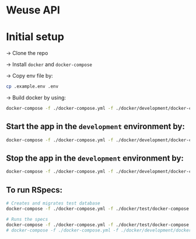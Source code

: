 # Weuse API

# Initial setup

→ Clone the repo

→ Install `docker` and `docker-compose`

→ Copy env file by:

```bash
cp .example.env .env
```

→ Build docker by using:

```bash
docker-compose -f ./docker-compose.yml -f ./docker/development/docker-compose.yml build
```

## Start the app in the `development` environment by:

```bash
docker-compose -f ./docker-compose.yml -f ./docker/development/docker-compose.yml up -d
```

## Stop the app in the `development` environment by:

```bash
docker-compose -f ./docker-compose.yml -f ./docker/development/docker-compose.yml down
```

## To run RSpecs:

```bash
# Creates and migrates test database
docker-compose -f ./docker-compose.yml -f ./docker/test/docker-compose.yml run --rm app rails db:create db:migrate

# Runs the specs
docker-compose -f ./docker-compose.yml -f ./docker/test/docker-compose.yml run --rm app rspec
# docker-compose -f ./docker-compose.yml -f ./docker/development/docker-compose.yml --env-file .env.test run -e RAILS_ENV=test --rm app rspec
```
